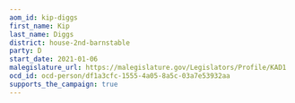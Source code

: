 ```yaml
---
aom_id: kip-diggs
first_name: Kip
last_name: Diggs
district: house-2nd-barnstable
party: D
start_date: 2021-01-06
malegislature_url: https://malegislature.gov/Legislators/Profile/KAD1
ocd_id: ocd-person/df1a3cfc-1555-4a05-8a5c-03a7e53932aa
supports_the_campaign: true
---
```

